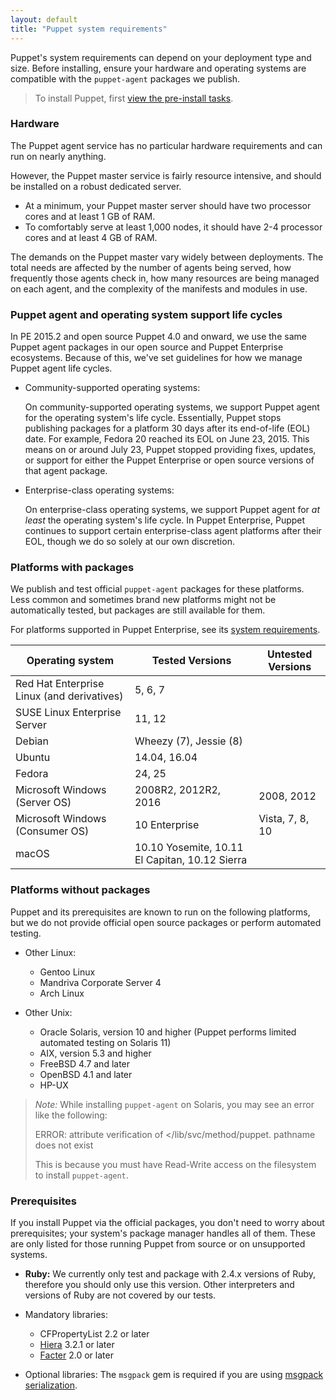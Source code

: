 ```yaml
---
layout: default
title: "Puppet system requirements"
---
```


Puppet's system requirements can depend on your deployment type and size. Before installing, ensure your hardware and operating systems are compatible with the `puppet-agent` packages we publish.

> To install Puppet, first [view the pre-install tasks](./install_pre.html).

### Hardware

The Puppet agent service has no particular hardware requirements and can run on nearly anything.

However, the Puppet master service is fairly resource intensive, and should be installed on a robust dedicated server.

* At a minimum, your Puppet master server should have two processor cores and at least 1 GB of RAM.
* To comfortably serve at least 1,000 nodes, it should have 2-4 processor cores and at least 4 GB of RAM.

The demands on the Puppet master vary widely between deployments. The total needs are affected by the number of agents being served, how frequently those agents check in, how many resources are being managed on each agent, and the complexity of the manifests and modules in use.

### Puppet agent and operating system support life cycles

In PE 2015.2 and open source Puppet 4.0 and onward, we use the same Puppet agent packages in our open source and Puppet Enterprise ecosystems. Because of this, we've set guidelines for how we manage Puppet agent life cycles.

* Community-supported operating systems:

  On community-supported operating systems, we support Puppet agent for the operating system's life cycle. Essentially, Puppet stops publishing packages for a platform 30 days after its end-of-life (EOL) date. For example, Fedora 20 reached its EOL on June 23, 2015. This means on or around July 23, Puppet stopped providing fixes, updates, or support for either the Puppet Enterprise or open source versions of that agent package.

* Enterprise-class operating systems:

  On enterprise-class operating systems, we support Puppet agent for _at least_ the operating system's life cycle. In Puppet Enterprise, Puppet continues to support certain enterprise-class agent platforms after their EOL, though we do so solely at our own discretion.

### Platforms with packages

We publish and test official `puppet-agent` packages for these platforms. Less common and sometimes brand new platforms might not be automatically tested, but packages are still available for them.

For platforms supported in Puppet Enterprise, see its [system requirements]({{pe}}/sys_req_os.html).

| Operating system                           | Tested Versions                                | Untested Versions       |
|--------------------------------------------|------------------------------------------------|-------------------------|
| Red Hat Enterprise Linux (and derivatives) | 5, 6, 7                                        |                         |
| SUSE Linux Enterprise Server               | 11, 12                                         |                         |
| Debian                                     | Wheezy (7), Jessie (8)                         |                         |
| Ubuntu                                     | 14.04, 16.04                                   |                         |
| Fedora                                     | 24, 25                                         |                         |
| Microsoft Windows (Server OS)              | 2008R2, 2012R2, 2016                           | 2008, 2012              |
| Microsoft Windows (Consumer OS)            | 10 Enterprise                                  | Vista, 7, 8, 10         |
| macOS                                      | 10.10 Yosemite, 10.11 El Capitan, 10.12 Sierra |                         |

### Platforms without packages

Puppet and its prerequisites are known to run on the following platforms, but we do not provide official open source packages or perform automated testing.

* Other Linux:
  * Gentoo Linux
  * Mandriva Corporate Server 4
  * Arch Linux

* Other Unix:
  * Oracle Solaris, version 10 and higher (Puppet performs limited automated testing on Solaris 11)
  * AIX, version 5.3 and higher
  * FreeBSD 4.7 and later
  * OpenBSD 4.1 and later
  * HP-UX

>*Note:* While installing `puppet-agent` on Solaris, you may see an error like the following:
>
>  ERROR: attribute verification of </lib/svc/method/puppet.
>    pathname does not exist
>
>This is because you must have Read-Write access on the filesystem to install `puppet-agent`.

### Prerequisites

If you install Puppet via the official packages, you don't need to worry about prerequisites; your system's package manager handles all of them. These are only listed for those running Puppet from source or on unsupported systems.

* **Ruby:** We currently only test and package with 2.4.x versions of Ruby, therefore you should only use this version. Other interpreters and versions of Ruby are not covered by our tests.

* Mandatory libraries:

  * CFPropertyList 2.2 or later
  * [Hiera]({{hiera}}/) 3.2.1 or later
  * [Facter]({{facter}}/) 2.0 or later


* Optional libraries: The `msgpack` gem is required if you are using [msgpack serialization](./experiments_msgpack.html).
